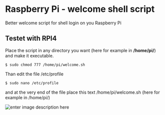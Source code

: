 # Raspberry Pi - welcome shell script
Better welcome script for shell login on you Raspberry Pi

## Testet with RPI4

Place the script in any directory you want (here for example in **/home/pi/**) and make it executable.

    $ sudo chmod 777 /home/pi/welcome.sh

Than edit the file /etc/profile

    $ sudo nano /etc/profile

and at the very end of the file place this text
/home/pi/welcome.sh (here for example in /home/pi/)

![enter image description here](https://i.ibb.co/y4MJ81X/Anmerkung-2020-07-08-153005.jpg)


